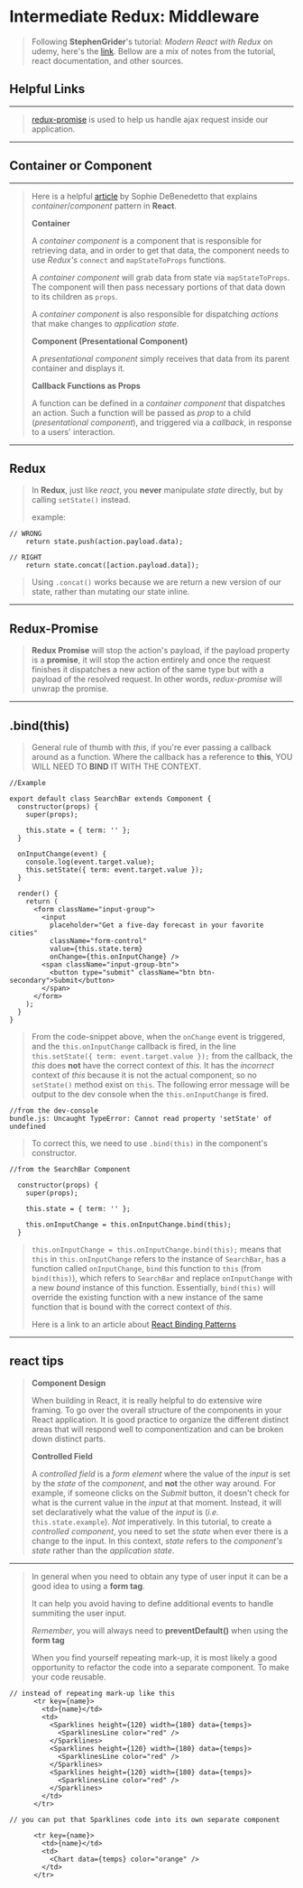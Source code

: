 



Intermediate Redux: Middleware
===================
> Following **StephenGrider**'s tutorial: *Modern React with Redux* on udemy, here's the [link](https://www.udemy.com/react-redux/).
> Bellow are a mix of notes from the tutorial, react documentation, and other sources.

Helpful Links
-------------
----------
>  
> [redux-promise](https://www.npmjs.com/package/redux-promise) is used to help us handle ajax request inside our application.
>


----------

Container or Component
-------------
----------
>
> Here is a helpful [article](http://www.thegreatcodeadventure.com/the-react-plus-redux-container-pattern/) by Sophie DeBenedetto that explains *container*/*component* pattern in **React**.
>
> **Container**
>  
>  A *container component* is a component that is responsible for retrieving data, and in order to get that data, the component needs to use *Redux's* ```connect``` and ```mapStateToProps``` functions.
>   
> A *container component* will grab data from state via ```mapStateToProps```. The component will then pass necessary portions of that data down to its children as ```props```.
>  
> A *container component* is also responsible for dispatching *actions* that make changes to *application state*.
>  
> **Component (Presentational Component)**
>
> A *presentational component* simply receives that data from its parent container and displays it.
>
> **Callback Functions as Props**
>
> A function can be defined in a *container component* that dispatches an action. Such a function will be passed as *prop* to a child (*presentational component*), and triggered via a *callback*, in response to a users' interaction.
>  
>

----------


Redux
-------------
> In **Redux**, just like *react*, you **never** manipulate *state* directly, but by calling ```setState()``` instead.
>
> example:
>  
```
// WRONG
    return state.push(action.payload.data);
```
>
```
// RIGHT
    return state.concat([action.payload.data]);
```
> Using ```.concat()``` works because we are return a new version of our state, rather than mutating our state inline.  
>


----------

Redux-Promise
-------------
> **Redux Promise** will stop the action's payload, if the payload property is a **promise**, it will stop the action entirely and once the request finishes it dispatches a new action of the same type but with a payload of the resolved request. In other words, *redux-promise* will unwrap the promise.

----------


.bind(this)
-------------
>
> General rule of thumb with *this*, if you're ever passing a callback around as a function. Where the callback has a reference to **this**,  YOU WILL NEED TO **BIND** IT WITH THE CONTEXT.
>  
```
//Example

export default class SearchBar extends Component {
  constructor(props) {
    super(props);

    this.state = { term: '' };
  }

  onInputChange(event) {
    console.log(event.target.value);
    this.setState({ term: event.target.value });
  }

  render() {
    return (
      <form className="input-group">
        <input
          placeholder="Get a five-day forecast in your favorite cities"
          className="form-control"
          value={this.state.term}
          onChange={this.onInputChange} />
        <span className="input-group-btn">
          <button type="submit" className="btn btn-secondary">Submit</button>
        </span>
      </form>
    );
  }
}
```
>
> From the code-snippet above, when the ```onChange``` event is triggered, and the ```this.onInputChange``` callback is fired, in the line ```this.setState({ term: event.target.value });``` from the callback, the *this* does **not** have the correct context of *this*. It has the *incorrect* context of *this* because it is not the actual component, so no ```setState()``` method exist on ```this```. The following error message will be output to the dev console when the ```this.onInputChange``` is fired.
>  
```
//from the dev-console
bundle.js: Uncaught TypeError: Cannot read property 'setState' of undefined
```
>
> To correct this, we need to use ```.bind(this)``` in the component's constructor.
>
```
//from the SearchBar Component

  constructor(props) {
    super(props);

    this.state = { term: '' };

    this.onInputChange = this.onInputChange.bind(this);
  }
```
>
> ```this.onInputChange = this.onInputChange.bind(this);``` means that ```this``` in ```this.onInputChange``` refers to the instance of ```SearchBar```, has a function called ```onInputChange```, ```bind``` this function to ```this``` (from ```bind(this)```), which refers to ```SearchBar``` and replace ```onInputChange``` with a new *bound* instance of this function. Essentially, ```bind(this)``` will override the existing function with a new instance of the same function that is bound with the correct context of *this*.
>
> Here is a link to an article about [React Binding Patterns](https://medium.freecodecamp.org/react-binding-patterns-5-approaches-for-handling-this-92c651b5af56)

----------

react tips
-------------
>
> **Component Design**
>  
>  When building in React, it is really helpful to do extensive wire framing. To go over the overall structure of the components in your React application.
> It is good practice to organize the different distinct areas that will respond well to componentization and can be broken down distinct parts.
>
> **Controlled Field**
>    
>   A *controlled field* is a *form element* where the value of the *input* is set by the *state* of the *component*, and **not** the other way around.
>   For example, if someone clicks on the *Submit* button, it doesn't check for what is the current value in the *input* at that moment. Instead, it will set declaratively what the value of the *input* is (*i.e.* ```this.state.example```). *Not* imperatively.
>   In this tutorial, to create a *controlled component*, you need to set the *state* when ever there is a change to the input. In this context, *state* refers to the *component's state* rather than the *application state*.
>   

----------

> In general when you need to obtain any type of user input it can be a good idea to using a **form tag**.
>   
> It can help you avoid having to define additional events to handle summiting the user input.
>
> *Remember*, you will always need to **preventDefault()** when using the **form tag**
>
> When you find yourself repeating mark-up, it is most likely a good opportunity to refactor the code into a separate component. To make your code reusable.
>  
```
// instead of repeating mark-up like this
      <tr key={name}>
        <td>{name}</td>
        <td>
          <Sparklines height={120} width={180} data={temps}>
            <SparklinesLine color="red" />
          </Sparklines>
          <Sparklines height={120} width={180} data={temps}>
            <SparklinesLine color="red" />
          </Sparklines>
          <Sparklines height={120} width={180} data={temps}>
            <SparklinesLine color="red" />
          </Sparklines>
        </td>
      </tr>
```
>
>
```
// you can put that Sparklines code into its own separate component

      <tr key={name}>
        <td>{name}</td>
        <td>
          <Chart data={temps} color="orange" />
        </td>
      </tr>

```
